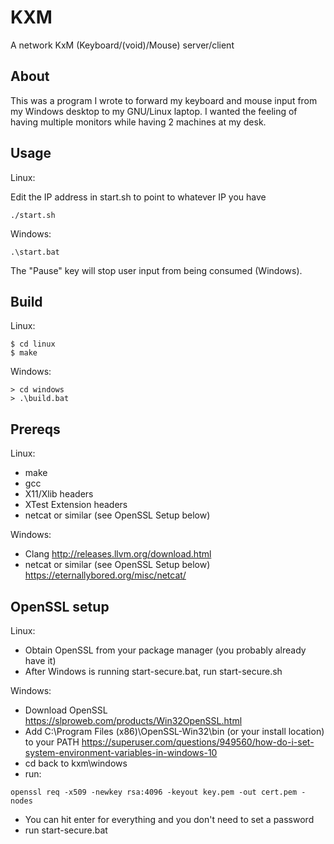 # KXM
A network KxM (Keyboard/(void)/Mouse) server/client

## About

This was a program I wrote to forward my keyboard and mouse input from my Windows desktop to my GNU/Linux laptop. I wanted the feeling of having multiple monitors while having 2 machines at my desk.

## Usage

Linux:

Edit the IP address in start.sh to point to whatever IP you have
```
./start.sh
```

Windows:

```
.\start.bat
```

The "Pause" key will stop user input from being consumed (Windows).


## Build

Linux:

```
$ cd linux
$ make
```

Windows:

```
> cd windows
> .\build.bat
```


## Prereqs

Linux:
 - make
 - gcc
 - X11/Xlib headers
 - XTest Extension headers
 - netcat or similar (see OpenSSL Setup below)

Windows:
 - Clang http://releases.llvm.org/download.html
 - netcat or similar (see OpenSSL Setup below) https://eternallybored.org/misc/netcat/

## OpenSSL setup

Linux:
 - Obtain OpenSSL from your package manager (you probably already have it)
 - After Windows is running start-secure.bat, run start-secure.sh

Windows:
 - Download OpenSSL https://slproweb.com/products/Win32OpenSSL.html
 - Add C:\Program Files (x86)\OpenSSL-Win32\bin (or your install location) to your PATH https://superuser.com/questions/949560/how-do-i-set-system-environment-variables-in-windows-10
 - cd back to kxm\windows
 - run:
```
openssl req -x509 -newkey rsa:4096 -keyout key.pem -out cert.pem -nodes
```
 - You can hit enter for everything and you don't need to set a password
 - run start-secure.bat